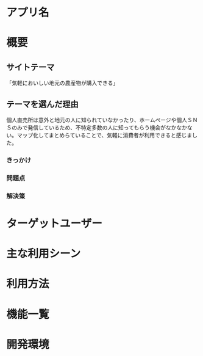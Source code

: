 # アプリ名

# 概要

## サイトテーマ
「気軽においしい地元の農産物が購入できる」

## テーマを選んだ理由
個人直売所は意外と地元の人に知られていなかったり、ホームページや個人ＳＮＳのみで発信しているため、不特定多数の人に知ってもらう機会がなかなかない。マップ化してまとめらていることで、気軽に消費者が利用できると感じました。

### きっかけ

### 問題点

### 解決策

# ターゲットユーザー

# 主な利用シーン

# 利用方法

# 機能一覧

# 開発環境
